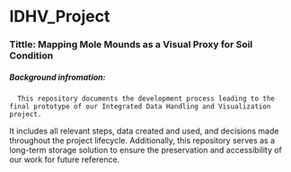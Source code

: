 # IDHV_Project
### **Tittle:** Mapping Mole Mounds as a Visual Proxy for Soil Condition 
##### **Background infromation:** 
      This repository documents the development process leading to the final prototype of our Integrated Data Handling and Visualization project.
It includes all relevant steps, data created and used, and decisions made throughout the project lifecycle. Additionally, this repository serves as a long-term storage solution to ensure the preservation and accessibility of our work for future reference.

      
      

